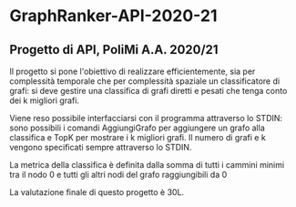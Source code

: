 # GraphRanker-API-2020-21
## Progetto di API, PoliMi A.A. 2020/21

Il progetto si pone l'obiettivo di realizzare efficientemente, sia per complessità temporale che per complessità spaziale un classificatore di grafi: si deve gestire una classifica di grafi diretti e pesati che tenga conto dei k migliori grafi.

Viene reso possibile interfacciarsi con il programma attraverso lo STDIN: sono possibili i comandi AggiungiGrafo per aggiungere un grafo alla classifica e TopK per mostrare i k migliori grafi. Il numero di grafi e k vengono specificati sempre attraverso lo STDIN.

La metrica della classifica è definita dalla somma di tutti i cammini minimi tra il nodo 0 e tutti gli altri nodi del grafo raggiungibili da 0

La valutazione finale di questo progetto è 30L.
